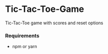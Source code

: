 # Tic-Tac-Toe-Game

Tic-Tac-Toe game with scores and reset options

### Requirements

- npm or yarn
